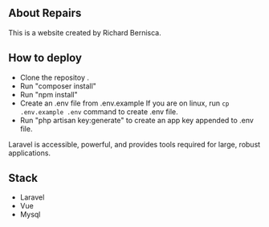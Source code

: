 ## About Repairs

This is a website created by Richard Bernisca.

## How to deploy

-   Clone the repositoy .
-   Run "composer install"
-   Run "npm install"
-   Create an .env file from .env.example
    If you are on linux, run `cp .env.example .env` command to create .env file.
-   Run "php artisan key:generate" to create an app key appended to .env file.

Laravel is accessible, powerful, and provides tools required for large, robust applications.

## Stack

-   Laravel
-   Vue
-   Mysql
